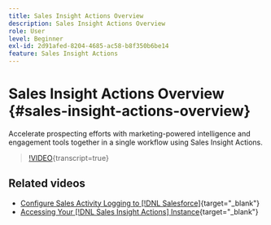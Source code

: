```yaml
---
title: Sales Insight Actions Overview
description: Sales Insight Actions Overview
role: User
level: Beginner
exl-id: 2d91afed-8204-4685-ac58-b8f350b6be14
feature: Sales Insight Actions
---
```

# Sales Insight Actions Overview {#sales-insight-actions-overview}

Accelerate prospecting efforts with marketing-powered intelligence and engagement tools together in a single workflow using Sales Insight Actions.

>[!VIDEO](https://video.tv.adobe.com/v/340917/?quality=12&learn=on){transcript=true}

## Related videos

* [Configure Sales Activity Logging to [!DNL Salesforce]](/help/sales-insight-actions/configure-sales-activity-logging-to-salesforce.md){target="_blank"}
* [Accessing Your [!DNL Sales Insight Actions] Instance](/help/sales-insight-actions/accessing-your-sales-insight-actions-instance.md){target="_blank"}

